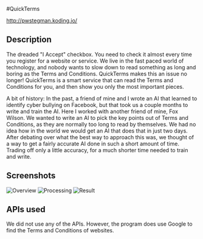#QuickTerms

http://pwstegman.koding.io/

## Description

The dreaded "I Accept" checkbox. You need to check it almost every time you register for a website or service. We live in the fast paced world of technology, and nobody wants to slow down to read something as long and boring as the Terms and Conditions. QuickTerms makes this an issue no longer! QuickTerms is a smart service that can read the Terms and Conditions for you, and then show you only the most important pieces.

A bit of history: In the past, a friend of mine and I wrote an AI that learned to identify cyber bullying on Facebook, but that took us a couple months to write and train the AI.  Here I worked with another friend of mine, Fox Wilson.  We wanted to write an AI to pick the key points out of Terms and Conditions, as they are normally too long to read by themselves. We had no idea how in the world we would get an AI that does that in just two days.  After debating over what the best way to approach this was, we thought of a way to get a fairly accurate AI done in such a short amount of time.  Trading off only a little accuracy, for a much shorter time needed to train and write.

## Screenshots

![Overview](https://github.com/pwstegman/TOS-AI/blob/master/screenshots/overview.png "Overview")
![Processing](https://github.com/pwstegman/TOS-AI/blob/master/screenshots/processing.png "Processing")
![Result](https://github.com/pwstegman/TOS-AI/blob/master/screenshots/done.png "Result")

## APIs used

We did not use any of the APIs.  However, the program does use Google to find the Terms and Conditions of websites.
